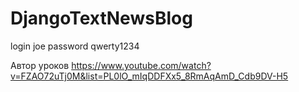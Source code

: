 # DjangoTextNewsBlog

login joe password qwerty1234

Автор уроков https://www.youtube.com/watch?v=FZAO72uTj0M&list=PL0lO_mIqDDFXx5_8RmAqAmD_Cdb9DV-H5
